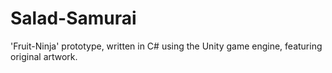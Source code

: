 # Salad-Samurai
 'Fruit-Ninja' prototype, written in C# using the Unity game engine, featuring original artwork.
